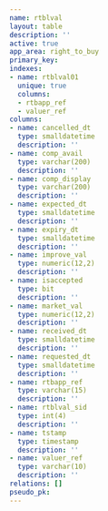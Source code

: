 ```yaml
---
name: rtblval
layout: table
description: ''
active: true
app_area: right_to_buy
primary_key: 
indexes:
- name: rtblval01
  unique: true
  columns:
  - rtbapp_ref
  - valuer_ref
columns:
- name: cancelled_dt
  type: smalldatetime
  description: ''
- name: comp_avail
  type: varchar(200)
  description: ''
- name: comp_display
  type: varchar(200)
  description: ''
- name: expected_dt
  type: smalldatetime
  description: ''
- name: expiry_dt
  type: smalldatetime
  description: ''
- name: improve_val
  type: numeric(12,2)
  description: ''
- name: isaccepted
  type: bit
  description: ''
- name: market_val
  type: numeric(12,2)
  description: ''
- name: received_dt
  type: smalldatetime
  description: ''
- name: requested_dt
  type: smalldatetime
  description: ''
- name: rtbapp_ref
  type: varchar(15)
  description: ''
- name: rtblval_sid
  type: int(4)
  description: ''
- name: tstamp
  type: timestamp
  description: ''
- name: valuer_ref
  type: varchar(10)
  description: ''
relations: []
pseudo_pk: 
---
```


